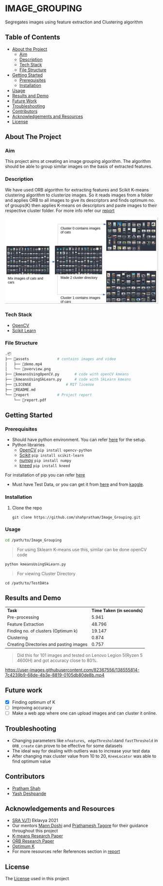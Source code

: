 # IMAGE_GROUPING

Segregates images using feature extraction and Clustering algorithm

## Table of Contents

- [About the Project](#about-the-project)
    - [Aim](#aim)
    - [Description](#description)
    - [Tech Stack](#tech-stack)
    - [File Structure](#file-structure)
- [Getting Started](#getting-started)
    - [Prerequisites](#prerequisites)
    - [Installation](#installation)
- [Usage](#usage)
- [Results and Demo](#results-and-demo)
- [Future Work](#to-dos)
- [Troubleshooting](#troubleshooting)
- [Contributors](#contributors)
- [Acknowledgements and Resources](#acknowledgements-and-resources)
- [License](#license)

## About The Project

### Aim

This project aims at creating an image grouping algorithm. The algorithm should be able to group similar images on the basis of extracted features.

### Description

We have used ORB algorithm for extracting features and Scikit K-means clustering algorithm to clusterize images. So it reads images from a folder and applies ORB to all images to give its descriptors and finds optimum no. of groups(K) then applies K-means on descriptors and paste images to their respective cluster folder. For more info refer our [report](report/report.pdf)

![Image Grouping](assets/overview.png)

### Tech Stack

- [OpenCV](https://opencv.org/)
- [Scikit Learn](https://scikit-learn.org/stable/)

### File Structure

```bash
.📦
├── 📂assets				# contains images and video			
│   ├── 📜demo.mp4												 
│   └── 📜overview.png									  
├── 📜kmeansUsingOpenCV.py		# code with openCV kmeans 
├── 📜kmeansUsingSkLearn.py		# code with SkLearn kmeans
├── 📜LICENSE				# MIT license
├── 📜README.md				
└── 📂report				# Project report
    └── 📜report.pdf
```

## Getting Started

### Prerequisites

- Should have python environment. You can refer [here](https://www.tutorialspoint.com/python/python_environment.htm) for the setup.
- Python librairies
    - [OpenCV](https://pypi.org/project/opencv-python/) `pip install opencv-python`
    - [Scikit](https://scikit-learn.org/stable/install.html) `pip install scikit-learn`
    - [numpy](https://numpy.org/install/) `pip install numpy`
    - [kneed](https://pypi.org/project/kneed/) `pip install kneed`

For installation of pip you can refer [here](https://www.geeksforgeeks.org/how-to-install-pip-on-windows/)

- Must have Test Data, or you can get it from [here](https://drive.google.com/file/d/1wu7fiQ0NtBH5s2wu4JrZEnFjwblHCOlX/view?usp=sharing) and from [kaggle](https://www.kaggle.com/datasets).

### Installation

1.  Clone the repo
    
    ```git
    git clone https://github.com/shahpratham/Image_Grouping.git
    ```
    

### Usage

```bash
cd /path/to/Image_Grouping
```

> For using Sklearn K-means use this, similar can be done openCV code

```python
python kmeansUsingSkLearn.py
```

> For viewing Cluster Directory

```
cd /path/to/TestDAta
```

## Results and Demo

|     |     |
| --- | --- |
| **Task** | **Time Taken (in seconds)** |
| Pre-processing | 5.941 |
| Feature Extraction | 48.796 |
| Finding no. of clusters (Optimum k) | 19.147 |
| Clustering | 0.874 |
| Creating Directories and pasting images | 0.757 |

> Did this for 101 images and tested on Lenovo Legion 5(Ryzen 5 4600H) and got accuracy close to 80%.

https://user-images.githubusercontent.com/82367556/138555814-7c4239b9-68de-4b3e-8819-0105db80de8b.mp4


## Future work

- [x] Finding optimum of K
- [ ] Improving accuracy
- [ ] Make a web app where one can upload images and can cluster it online.

## Troubleshooting

- Changing parameters like `nfeatures`,  `edgeThreshold`and `fastThreshold` in `ORB_create` can prove to be effective for some datasets
- The ideal way for dealing with outliers was to increase your test data
- After changing max cluster value from 10 to 20, `KneeLocator` was able to find optimum value

## Contributors

- [Pratham Shah](https://github.com/shahpratham)
- [Yash Deshpande](https://github.com/yashLM705)

## Acknowledgements and Resources

- [SRA VJTI](https://github.com/SRA-VJTI) Eklavya 2021
- Our mentors [Mann Doshi](https://github.com/MannDoshi) and [Prathamesh Tagore](https://github.com/meshtag) for their guidance throughout this project
- [K-means Research Paper](https://ieeexplore.ieee.org/document/5453745)
- [ORB Research Paper](https://ieeexplore.ieee.org/document/6126544?denied=)
- [Optimum K](https://www.geeksforgeeks.org/elbow-method-for-optimal-value-of-k-in-kmeans/)
- For more resources refer References section in [report](report/report.pdf)

## License

The [License](LICENSE) used in this project
